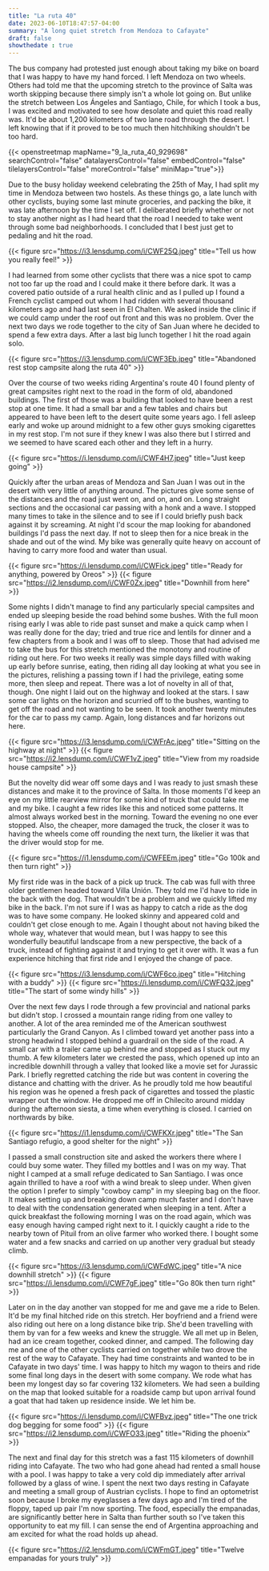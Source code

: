 ```yaml
---
title: "La ruta 40"
date: 2023-06-10T18:47:57-04:00
summary: "A long quiet stretch from Mendoza to Cafayate"
draft: false
showthedate : true
---
```


The bus company had protested just enough about taking my bike on board that I was happy to have my hand forced. I left Mendoza on two wheels. Others had told me that the upcoming stretch to the province of Salta was worth skipping because there simply isn't a whole lot going on. But unlike the stretch between Los Ángeles and Santiago, Chile, for which I took a bus, I was excited and motivated to see how desolate and quiet this road really was. It'd be about 1,200 kilometers of two lane road through the desert. I left knowing that if it proved to be too much then hitchhiking shouldn't be too hard. 

{{< openstreetmap mapName="9_la_ruta_40_929698"  searchControl="false" datalayersControl="false" embedControl="false" tilelayersControl="false" moreControl="false" miniMap="true">}}

Due to the busy holiday weekend celebrating the 25th of May, I had split my time in Mendoza between two hostels. As these things go, a late lunch with other cyclists, buying some last minute groceries, and packing the bike, it was late afternoon by the time I set off. I deliberated briefly whether or not to stay another night as I had heard that the road I needed to take went through some bad neighborhoods. I concluded that I best just get to pedaling and hit the road.

{{< figure src="https://i3.lensdump.com/i/CWF25Q.jpeg" title="Tell us how you really feel!" >}}

I had learned from some other cyclists that there was a nice spot to camp not too far up the road and I could make it there before dark. It was a covered patio outside of a rural health clinic and as I pulled up I found a French cyclist camped out whom I had ridden with several thousand kilometers ago and had last seen in El Chalten. We asked inside the clinic if we could camp under the roof out front and this was no problem. Over the next two days we rode together to the city of San Juan where he decided to spend a few extra days. After a last big lunch together I hit the road again solo. 

{{< figure src="https://i3.lensdump.com/i/CWF3Eb.jpeg" title="Abandoned rest stop campsite along the ruta 40" >}}

Over the course of two weeks riding Argentina's route 40 I found plenty of great campsites right next to the road in the form of old, abandoned buildings. The first of those was a building that looked to have been a rest stop at one time. It had a small bar and a few tables and chairs but appeared to have been left to the desert quite some years ago. I fell asleep early and woke up around midnight to a few other guys smoking cigarettes in my rest stop. I'm not sure if they knew I was also there but I stirred and we seemed to have scared each other and they left in a hurry. 

{{< figure src="https://i.lensdump.com/i/CWF4H7.jpeg" title="Just keep going" >}}

Quickly after the urban areas of Mendoza and San Juan I was out in the desert with very little of anything around. The pictures give some sense of the distances and the road just went on, and on, and on. Long straight sections and the occasional car passing with a honk and a wave. I stopped many times to take in the silence and to see if I could briefly push back against it by screaming. At night I'd scour the map looking for abandoned buildings I'd pass the next day. If not to sleep then for a nice break in the shade and out of the wind. My bike was generally quite heavy on account of having to carry more food and water than usual. 

{{< figure src="https://i.lensdump.com/i/CWFick.jpeg" title="Ready for anything, powered by Oreos" >}}
{{< figure src="https://i2.lensdump.com/i/CWF0Zx.jpeg" title="Downhill from here" >}}

Some nights I didn't manage to find any particularly special campsites and ended up sleeping beside the road behind some bushes. With the full moon rising early I was able to ride past sunset and make a quick camp when I was really done for the day; tried and true rice and lentils for dinner and a few chapters from a book and I was off to sleep. Those that had advised me to take the bus for this stretch mentioned the monotony and routine of riding out here. For two weeks it really was simple days filled with waking up early before sunrise, eating, then riding all day looking at what you see in the pictures, relishing a passing town if I had the privilege, eating some more, then sleep and repeat. There was a lot of novelty in all of that, though. One night I laid out on the highway and looked at the stars. I saw some car lights on the horizon and scurried off to the bushes, wanting to get off the road and not wanting to be seen. It took another twenty minutes for the car to pass my camp. Again, long distances and far horizons out here.

{{< figure src="https://i3.lensdump.com/i/CWFrAc.jpeg" title="Sitting on the highway at night" >}}
{{< figure src="https://i2.lensdump.com/i/CWF1vZ.jpeg" title="View from my roadside house campsite" >}}

But the novelty did wear off some days and I was ready to just smash these distances and make it to the province of Salta. In those moments I'd keep an eye on my little rearview mirror for some kind of truck that could take me and my bike. I caught a few rides like this and noticed some patterns. It almost always worked best in the morning. Toward the evening no one ever stopped. Also, the cheaper, more damaged the truck, the closer it was to having the wheels come off rounding the next turn, the likelier it was that the driver would stop for me. 

{{< figure src="https://i1.lensdump.com/i/CWFEEm.jpeg" title="Go 100k and then turn right" >}}

My first ride was in the back of a pick up truck. The cab was full with three older gentlemen headed toward Villa Unión. They told me I'd have to ride in the back with the dog. That wouldn't be a problem and we quickly lifted my bike in the back. I'm not sure if I was as happy to catch a ride as the dog was to have some company. He looked skinny and appeared cold and couldn't get close enough to me. Again I thought about not having biked the whole way, whatever that would mean, but I was happy to see this wonderfully beautiful landscape from a new perspective, the back of a truck, instead of fighting against it and trying to get it over with. It was a fun experience hitching that first ride and I enjoyed the change of pace. 

{{< figure src="https://i3.lensdump.com/i/CWF6co.jpeg" title="Hitching with a buddy" >}}
{{< figure src="https://i.lensdump.com/i/CWFQ32.jpeg" title="The start of some windy hills" >}}

Over the next few days I rode through a few provincial and national parks but didn't stop. I crossed a mountain range riding from one valley to another. A lot of the area reminded me of the American southwest particularly the Grand Canyon. As I climbed toward yet another pass into a strong headwind I stopped behind a guardrail on the side of the road. A small car with a trailer came up behind me and stopped as I stuck out my thumb. A few kilometers later we crested the pass, which opened up into an incredible downhill through a valley that looked like a movie set for Jurassic Park. I briefly regretted catching the ride but was content in covering the distance and chatting with the driver. As he proudly told me how beautiful his region was he opened a fresh pack of cigarettes and tossed the plastic wrapper out the window. He dropped me off in Chilecito around midday during the afternoon siesta, a time when everything is closed. I carried on northwards by bike. 

{{< figure src="https://i1.lensdump.com/i/CWFKXr.jpeg" title="The San Santiago refugio, a good shelter for the night" >}}

I passed a small construction site and asked the workers there where I could buy some water. They filled my bottles and I was on my way. That night I camped at a small refuge dedicated to San Santiago. I was once again thrilled to have a roof with a wind break to sleep under. When given the option I prefer to simply "cowboy camp" in my sleeping bag on the floor. It makes setting up and breaking down camp much faster and I don't have to deal with the condensation generated when sleeping in a tent. After a quick breakfast the following morning I was on the road again, which was easy enough having camped right next to it. I quickly caught a ride to the nearby town of Pituil from an olive farmer who worked there. I bought some water and a few snacks and carried on up another very gradual but steady climb.

{{< figure src="https://i3.lensdump.com/i/CWFdWC.jpeg" title="A nice downhill stretch" >}}
{{< figure src="https://i.lensdump.com/i/CWF7gF.jpeg" title="Go 80k then turn right" >}}

Later on in the day another van stopped for me and gave me a ride to Belen. It'd be my final hitched ride on this stretch. Her boyfriend and a friend were also riding out here on a long distance bike trip. She'd been travelling with them by van for a few weeks and knew the struggle. We all met up in Belen, had an ice cream together, cooked dinner, and camped. The following day me and one of the other cyclists carried on together while two drove the rest of the way to Cafayate. They had time constraints and wanted to be in Cafayate in two days' time. I was happy to hitch my wagon to theirs and ride some final long days in the desert with some company. We rode what has been my longest day so far covering 132 kilometers. We had seen a building on the map that looked suitable for a roadside camp but upon arrival found a goat that had taken up residence inside. We let him be.

{{< figure src="https://i.lensdump.com/i/CWFBvz.jpeg" title="The one trick dog begging for some food" >}}
{{< figure src="https://i2.lensdump.com/i/CWFO33.jpeg" title="Riding the phoenix" >}}

The next and final day for this stretch was a fast 115 kilometers of downhill riding into Cafayate. The two who had gone ahead had rented a small house with a pool. I was happy to take a very cold dip immediately after arrival followed by a glass of wine. I spent the next two days resting in Cafayate and meeting a small group of Austrian cyclists. I hope to find an optometrist soon because I broke my eyeglasses a few days ago and I'm tired of the floppy, taped up pair I'm now sporting. The food, especially the empanadas, are significantly better here in Salta than further south so I've taken this opportunity to eat my fill. I can sense the end of Argentina approaching and am excited for what the road holds up ahead. 

{{< figure src="https://i2.lensdump.com/i/CWFmGT.jpeg" title="Twelve empanadas for yours truly" >}}
